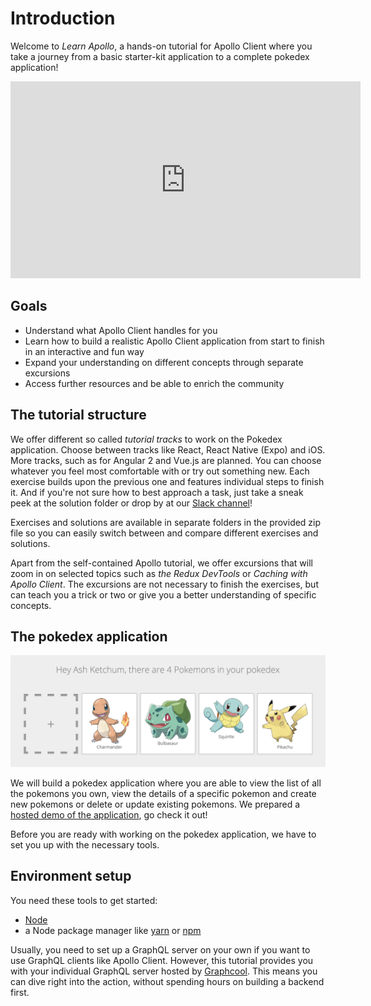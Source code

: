 # Introduction

Welcome to *Learn Apollo*, a hands-on tutorial for Apollo Client where you take a journey from a basic starter-kit application to a complete pokedex application!

<iframe width="560" height="315" src="https://www.youtube.com/embed/UNoHVLrItXQ?list=PLn2e1F9Rfr6neWxkWtlTAwshh07-m1p5I" frameborder="0" allowfullscreen></iframe>

## Goals

* Understand what Apollo Client handles for you
* Learn how to build a realistic Apollo Client application from start to finish in an interactive and fun way
* Expand your understanding on different concepts through separate excursions
* Access further resources and be able to enrich the community

## The tutorial structure

We offer different so called *tutorial tracks* to work on the Pokedex application. Choose between tracks like React, React Native (Expo) and
iOS. More tracks, such as for Angular 2 and Vue.js are planned. You can choose whatever you feel most comfortable with or try out something new. Each exercise builds upon the previous one and features individual steps to finish it. And if you're not sure how to best approach a task, just take a sneak peek at the solution folder or drop by at our [Slack channel](http://slack.graph.cool)!

Exercises and solutions are available in separate folders in the provided zip file so you can easily switch
between and compare different exercises and solutions.

Apart from the self-contained Apollo tutorial, we offer excursions that will zoom in on selected
topics such as *the Redux DevTools* or *Caching with Apollo Client*. The excursions are not necessary to finish the exercises, but
can teach you a trick or two or give you a better understanding of specific concepts.

## The pokedex application

![](../images/react-pokedex.png)

We will build a pokedex application where you are able to view the list of all the pokemons you own, view the details of a specific pokemon
and create new pokemons or delete or update existing pokemons. We prepared a [hosted demo of the application](http://demo.learnapollo.com), go check it out!

Before you are ready with working on the pokedex application, we have to set you up with the necessary tools.

## Environment setup

You need these tools to get started:

* [Node](https://nodejs.org)
* a Node package manager like [yarn](https://yarnpkg.com/en/docs/install)
or [npm](https://www.npmjs.com/)

Usually, you need to set up a GraphQL server on your own if you want to use GraphQL clients like Apollo Client. However, this tutorial provides you with your individual GraphQL server hosted by [Graphcool](http://graph.cool). This means you can dive right into the action, without spending hours on building a backend first.

<!-- __INJECT_GRAPHQL_ENDPOINT__ -->
